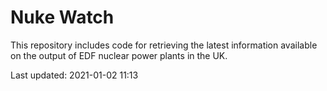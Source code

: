 # Nuke Watch

This repository includes code for retrieving the latest information available on the output of EDF nuclear power plants in the UK.

Last updated: 2021-01-02 11:13